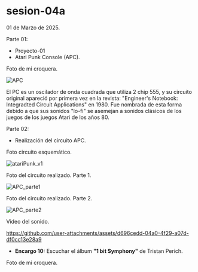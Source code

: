 # sesion-04a

01 de Marzo de 2025.

Parte 01:

 - Proyecto-01
 - Atari Punk Console (APC).

Foto de mi croquera.

![APC](https://github.com/user-attachments/assets/29628262-fc70-4f9f-9d20-b8dae98977a3)

El PC es un oscilador de onda cuadrada que utiliza 2 chip 555, y su circuito original apareció por primera vez en la revista: "Engineer's Notebook: Integradted Circuit Applications" en 1980. Fue nombrada de esta forma debido a que sus sonidos "lo-fi" se asemejan a sonidos clásicos de los juegos de los juegos Atari de los años 80.

Parte 02:

 - Realización del circuito APC.

Foto circuito esquemático.

![atariPunk_v1](https://github.com/user-attachments/assets/027157af-5107-41d6-ae14-3dd637c1a13a)

Foto del circuito realizado. Parte 1.

![APC_parte1](https://github.com/user-attachments/assets/e69689cc-e099-4be6-b714-5cbb115e1e23)

Foto del circuito realizado. Parte 2.

![APC_parte2](https://github.com/user-attachments/assets/8c97e72a-ab1a-42d0-bbc3-fd7ba465d122)

Video del sonido.

https://github.com/user-attachments/assets/d696cedd-04a0-4f29-a07d-df0cc13e28a9

 - **Encargo 10:** Escuchar el álbum **"1 bit Symphony"** de Tristan Perich.

Foto de mi croquera.


